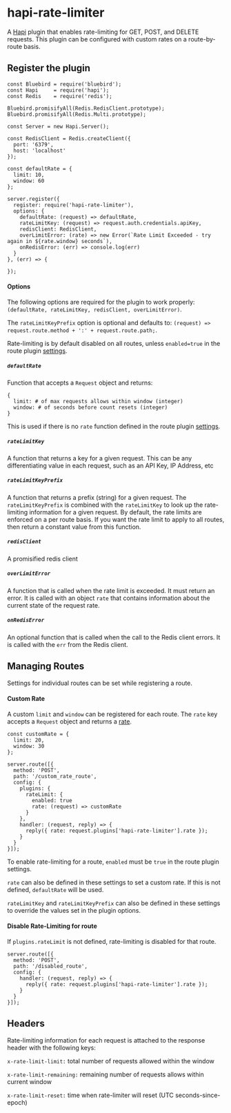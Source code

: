 # hapi-rate-limiter
A [Hapi](http://hapijs.com/) plugin that enables rate-limiting for GET, POST, and DELETE requests. This plugin can be configured with custom
rates on a route-by-route basis.

## Register the plugin
```
const Bluebird = require('bluebird');
const Hapi     = require('hapi');
const Redis    = require('redis');

Bluebird.promisifyAll(Redis.RedisClient.prototype);
Bluebird.promisifyAll(Redis.Multi.prototype);

const Server = new Hapi.Server();

const RedisClient = Redis.createClient({
  port: '6379',
  host: 'localhost'
});

const defaultRate = {
  limit: 10,
  window: 60
};

server.register({
  register: require('hapi-rate-limiter'),
  options: {
    defaultRate: (request) => defaultRate,
    rateLimitKey: (request) => request.auth.credentials.apiKey,
    redisClient: RedisClient,
    overLimitError: (rate) => new Error(`Rate Limit Exceeded - try again in ${rate.window} seconds`),
    onRedisError: (err) => console.log(err)
  }
}, (err) => {

});
```

#### Options
The following options are required for the plugin to work properly: `(defaultRate, rateLimitKey, redisClient, overLimitError)`.

The `rateLimitKeyPrefix` option is optional and defaults to: `(request) => request.route.method + ':' + request.route.path;`.

Rate-limiting is by default disabled on all routes, unless `enabled=true` in the route plugin [settings](#custom-rate).

##### `defaultRate`
Function that accepts a `Request` object and returns:
```
{
  limit: # of max requests allows within window (integer)
  window: # of seconds before count resets (integer)
}
```

This is used if there is no `rate` function defined in the route plugin [settings](#custom-rate).

##### `rateLimitKey`
A function that returns a key for a given request. This can be any differentiating value in each request, such as an API Key, IP Address, etc

##### `rateLimitKeyPrefix`
A function that returns a prefix (string) for a given request. The `rateLimitKeyPrefix` is combined with the `rateLimitKey` to look up the rate-limiting information for a given request. By default, the rate limits are enforced on a per route basis. If you want the rate limit to apply to all routes, then return a constant value from this function.

##### `redisClient`
A promisified redis client

##### `overLimitError`
A function that is called when the rate limit is exceeded. It must return an error. It is called with an object `rate` that contains information about the current state of the request rate.

##### `onRedisError`
An optional function that is called when the call to the Redis client errors. It is called with the `err` from the Redis client.

## Managing Routes
Settings for individual routes can be set while registering a route.

#### Custom Rate
A custom `limit` and `window` can be registered for each route. The `rate` key
accepts a `Request` object and returns a [rate](#defaultRate).

```
const customRate = {
  limit: 20,
  window: 30
};

server.route([{
  method: 'POST',
  path: '/custom_rate_route',
  config: {
    plugins: {
      rateLimit: {
        enabled: true
        rate: (request) => customRate
      }
    },
    handler: (request, reply) => {
      reply({ rate: request.plugins['hapi-rate-limiter'].rate });
    }
  }
}]);
```

To enable rate-limiting for a route, `enabled` must be `true` in the route plugin settings.

`rate` can also be defined in these settings to set a custom rate. If this is not defined, `defaultRate` will be used.

`rateLimitKey` and `rateLimitKeyPrefix` can also be defined in these settings to override the values set in the plugin options.

#### Disable Rate-Limiting for route

If `plugins.rateLimit` is not defined, rate-limiting is disabled for that route.

```
server.route([{
  method: 'POST',
  path: '/disabled_route',
  config: {
    handler: (request, reply) => {
      reply({ rate: request.plugins['hapi-rate-limiter'].rate });
    }
  }
}]);
```

## Headers
Rate-limiting information for each request is attached to the response header with the following keys:

`x-rate-limit-limit:` total number of requests allowed within the window

`x-rate-limit-remaining:` remaining number of requests allows within current window

`x-rate-limit-reset:` time when rate-limiter will reset (UTC seconds-since-epoch)
